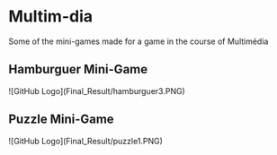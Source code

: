 # Multim-dia
Some of the mini-games made for a game in the course of Multimédia
<h2> Hamburguer Mini-Game</h2> 
![GitHub Logo](Final_Result/hamburguer3.PNG)
<h2> Puzzle Mini-Game</h2> 
![GitHub Logo](Final_Result/puzzle1.PNG)
